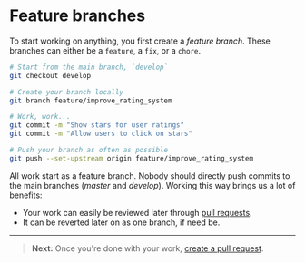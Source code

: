 # Feature branches

To start working on anything, you first create a *feature branch*. These branches can either be a `feature`, a `fix`, or a `chore`.

```sh
# Start from the main branch, `develop`
git checkout develop

# Create your branch locally
git branch feature/improve_rating_system

# Work, work...
git commit -m "Show stars for user ratings"
git commit -m "Allow users to click on stars"

# Push your branch as often as possible
git push --set-upstream origin feature/improve_rating_system
```

All work start as a feature branch. Nobody should directly push commits to the main branches (*master* and *develop*). Working this way brings us a lot of benefits:

- Your work can easily be reviewed later through [pull requests](pull_requests.md).
- It can be reverted later on as one branch, if need be.

---

> __Next:__ Once you're done with your work, [create a pull request](pull_requests.md).
